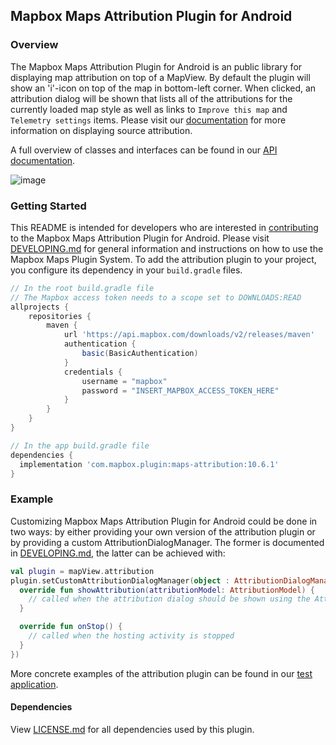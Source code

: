 ## Mapbox Maps Attribution Plugin for Android

### Overview

The Mapbox Maps Attribution Plugin for Android is an public library for displaying map attribution on top of a MapView. By default the plugin will show an 'i'-icon on top of the map in bottom-left corner. When clicked, an attribution dialog will be shown that lists all of the attributions for the currently loaded map style as well as links to `Improve this map` and `Telemetry settings` items. Please visit our [documentation](https://docs.mapbox.com/help/how-mapbox-works/attribution/) for more information on displaying source attribution.


A full overview of classes and interfaces can be found in our [API documentation](https://docs.mapbox.com/android/beta/maps/guides/).

![image](https://user-images.githubusercontent.com/2151639/94667028-8c1bf500-030e-11eb-9922-0a913c715940.gif)

### Getting Started

This README is intended for developers who are interested in [contributing](https://github.com/mapbox/mapbox-maps-android/blob/master/CONTRIBUTING.md) to the Mapbox Maps Attribution Plugin for Android. Please visit [DEVELOPING.md](https://github.com/mapbox/mapbox-maps-android/blob/master/DEVELOPING.md) for general information and instructions on how to use the Mapbox Maps Plugin System. To add the attribution plugin to your project, you configure its dependency in your `build.gradle` files.

```groovy
// In the root build.gradle file
// The Mapbox access token needs to a scope set to DOWNLOADS:READ
allprojects {
    repositories {
        maven {
            url 'https://api.mapbox.com/downloads/v2/releases/maven'
            authentication {
                basic(BasicAuthentication)
            }
            credentials {
                username = "mapbox"
                password = "INSERT_MAPBOX_ACCESS_TOKEN_HERE"
            }
        }
    }
}

// In the app build.gradle file
dependencies {
  implementation 'com.mapbox.plugin:maps-attribution:10.6.1'
}
```

### Example

Customizing Mapbox Maps Attribution Plugin for Android could be done in two ways: by either providing your own version of the attribution plugin or by providing a custom AttributionDialogManager. The former is documented in [DEVELOPING.md](https://github.com/mapbox/mapbox-maps-android/blob/master/DEVELOPING.md), the latter can be achieved with:

```kotlin
val plugin = mapView.attribution
plugin.setCustomAttributionDialogManager(object : AttributionDialogManager {
  override fun showAttribution(attributionModel: AttributionModel) {
    // called when the attribution dialog should be shown using the AttributionModel data
  }

  override fun onStop() {
    // called when the hosting activity is stopped
  }
})
```

More concrete examples of the attribution plugin can be found in our [test application](https://github.com/mapbox/mapbox-maps-android/tree/master/app/src/main/java/com/mapbox/maps/testapp).

#### Dependencies

View [LICENSE.md](LICENSE.md) for all dependencies used by this plugin.
